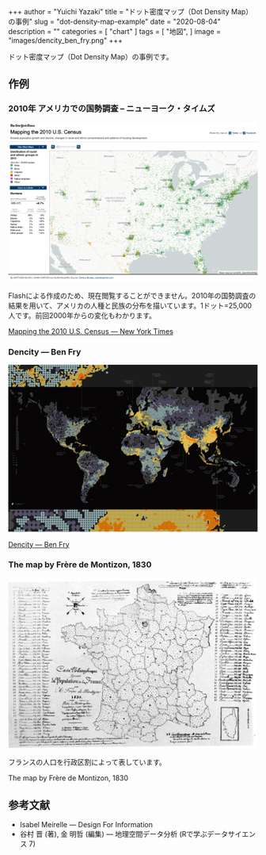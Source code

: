 +++
author = "Yuichi Yazaki"
title = "ドット密度マップ（Dot Density Map）の事例"
slug = "dot-density-map-example"
date = "2020-08-04"
description = ""
categories = [
    "chart"
]
tags = [
    "地図",
]
image = "images/dencity_ben_fry.png"
+++

ドット密度マップ（Dot Density Map）の事例です。


<!--more-->

## 作例

### 2010年 アメリカでの国勢調査 – ニューヨーク・タイムズ

![](images/1_Boi8uA89rJqqprcRS-8P6g.png)

Flashによる作成のため、現在閲覧することができません。2010年の国勢調査の結果を用いて、アメリカの人種と民族の分布を描いています。1ドット=25,000人です。前回2000年からの変化もわかります。

[Mapping the 2010 U.S. Census — New York Times](http://www.nytimes.com/projects/census/2010/map.html)



### Dencity — Ben Fry

![](images/dencity_ben_fry.png)

[Dencity — Ben Fry](https://fathom.info/notebook/1981/)

### The map by Frère de Montizon, 1830

![](images/unnamed-1.png)

フランスの人口を行政区割によって表しています。

The map by Frère de Montizon, 1830

## 参考文献
- Isabel Meirelle — Design For Information
- 谷村 晋 (著), 金 明哲 (編集) — 地理空間データ分析 (Rで学ぶデータサイエンス 7)